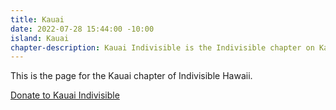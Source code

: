 ```yaml
---
title: Kauai
date: 2022-07-28 15:44:00 -10:00
island: Kauai
chapter-description: Kauai Indivisible is the Indivisible chapter on Kauai.
---
```


This is the page for the Kauai chapter of Indivisible Hawaii.

<a class="join-btn btn btn-danger text-white" href="/donate">Donate to Kauai Indivisible</a>
